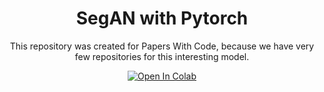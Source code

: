 <div align="center">
  
# SegAN with Pytorch

This repository was created for Papers With Code, because we have very few repositories for this interesting model.

<div>
    <a href=""><img src="https://colab.research.google.com/assets/colab-badge.svg" alt="Open In Colab"></a> 
  
</div>
